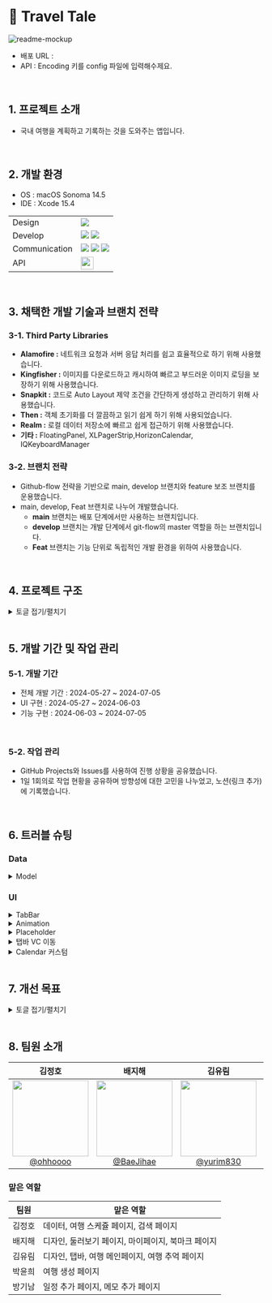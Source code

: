 # 📖 Travel Tale

![readme-mockup](https://github.com/TEAM-OMG-iOS/TravelTale/assets/157277372/8e6b5b40-75b7-413e-b6fb-b2ae1a784300)


- 배포 URL : 
- API : Encoding 키를 config 파일에 입력해수제요.

<br>

## 1. 프로젝트 소개

- 국내 여행을 계획하고 기록하는 것을 도와주는 앱입니다.

<br>


## 2. 개발 환경
- OS : macOS Sonoma 14.5
- IDE : Xcode 15.4

|       |          |
| ----- | -------- |
| Design | <img src="https://img.shields.io/badge/figma-%23F24E1E.svg?style=flat-square&logo=figma&logoColor=white"> |
| Develop | <img src="https://img.shields.io/badge/Swift-F05138?style=flat-square&logo=Swift&logoColor=white"> <img src="https://img.shields.io/badge/uikit-2396F3?style=flat-square&logo=Swift&logoColor=white"> |
| Communication | <img src="https://img.shields.io/badge/Github-181717?style=flat-square&logo=Github&logoColor=white"> <img src="https://img.shields.io/badge/Git-F05032?style=flat-square&logo=git&logoColor=white"> <img src="https://img.shields.io/badge/Slack-4A154B?style=flat-square&logo=slack&logoColor=white"> |
| API | [<img src="https://github.com/TEAM-OMG-iOS/TravelTale/assets/157277372/5f5c41a9-f435-4ae0-bc78-c8a271ba2d5c" height="25">](https://api.visitkorea.or.kr/#/) |

<br>

## 3. 채택한 개발 기술과 브랜치 전략

### 3-1. Third Party Libraries
    
- **Alamofire :** 네트워크 요청과 서버 응답 처리를 쉽고 효율적으로 하기 위해 사용했습니다.
- **Kingfisher :** 이미지를 다운로드하고 캐시하여 빠르고 부드러운 이미지 로딩을 보장하기 위해 사용했습니다.
- **Snapkit :** 코드로 Auto Layout 제약 조건을 간단하게 생성하고 관리하기 위해 사용했습니다.
- **Then :** 객체 초기화를 더 깔끔하고 읽기 쉽게 하기 위해 사용되었습니다.
- **Realm :** 로컬 데이터 저장소에 빠르고 쉽게 접근하기 위해 사용했습니다.
- **기타 :** FloatingPanel, XLPagerStrip,HorizonCalendar, IQKeyboardManager


### 3-2. 브랜치 전략
- Github-flow 전략을 기반으로 main, develop 브랜치와 feature 보조 브랜치를 운용했습니다.
- main, develop, Feat 브랜치로 나누어 개발했습니다.
    - **main** 브랜치는 배포 단계에서만 사용하는 브랜치입니다.
    - **develop** 브랜치는 개발 단계에서 git-flow의 master 역할을 하는 브랜치입니다.
    - **Feat** 브랜치는 기능 단위로 독립적인 개발 환경을 위하여 사용했습니다.

<br>

## 4. 프로젝트 구조

<details>
<summary>토글 접기/펼치기</summary>
<div markdown="1">

```
📁TravelTale
├── Application
│   ├── AppDelegate.swift
│   ├── Config.xcconfig
│   └── SceneDelegate.swift
├── Config.xcconfig
├── Data
│   ├── Network
│   │   ├── DataMapping
│   │   │   ├── PlaceDetailResponseDTO+Mapping.swift
│   │   │   ├── PlaceResponseDTO+Mapping.swift
│   │   │   ├── PlaceSearchResponseDTO+Mapping.swift
│   │   │   ├── SidoResponseDTO+Mapping.swift
│   │   │   └── SigunguResponseDTO+Mapping.swift
│   │   └── NetworkManager.swift
│   └── PersistentStorages
│       ├── RealmStorage
│       │   └── RealmManager.swift
│       └── UserDefaultsStorage
│           └── UserDefaultsManager.swift
├── Entities
│   ├── Bookmark.swift
│   ├── Place.swift
│   ├── PlaceDetail.swift
│   ├── PlaceSearch.swift
│   ├── Region.swift
│   ├── Schedule.swift
│   ├── Sido.swift
│   ├── Sigungu.swift
│   └── Travel.swift
├── Presentation
│   ├── Common
│   │   ├── CategoryTab
│   │   │   └── View
│   │   │       ├── CategoryTabTableViewCell.swift
│   │   │       └── CategoryTabView.swift
│   │   ├── DetailSchedule
│   │   │   ├── DetailScheduleAdd
│   │   │   │   └── View
│   │   │   │       ├── DetailScheduleAddView.swift
│   │   │   │       └── DetailScheduleAddViewController.swift
│   │   │   └── DetailScheduleSelect
│   │   │       └── View
│   │   │           ├── DetailScheduleSelectView.swift
│   │   │           └── DetailScheduleSelectViewController.swift
│   │   ├── PlaceDetails
│   │   │   ├── PlaceDetail
│   │   │   │   └── View
│   │   │   │       ├── PlaceDetailDiscoveryViewController.swift
│   │   │   │       ├── PlaceDetailTravelViewController.swift
│   │   │   │       └── PlaceDetailView.swift
│   │   │   ├── PlaceDetailAlert
│   │   │   │   └── View
│   │   │   │       ├── PlaceDetailAlertView.swift
│   │   │   │       └── PlaceDetailAlertViewController.swift
│   │   │   └── PlaceDetailToast
│   │   │       └── View
│   │   │           └── PlaceDetailToastView.swift
│   │   ├── Popover
│   │   │   ├── PopoverDay
│   │   │   │   └── View
│   │   │   │       ├── PopoverDayView.swift
│   │   │   │       └── PopoverDayViewController.swift
│   │   │   └── PopoverTime
│   │   │       └── View
│   │   │           ├── PopoverTimeView.swift
│   │   │           └── PopoverTimeViewController.swift
│   │   ├── Region
│   │   │   └── View
│   │   │       ├── RegionTableViewCell.swift
│   │   │       └── RegionView.swift
│   │   └── Searchs
│   │       ├── Search
│   │       │   └── View
│   │       │       ├── SearchTableViewCell.swift
│   │       │       ├── SearchView.swift
│   │       │       └── SearchViewController.swift
│   │       └── SearchResults
│   │           ├── SearchResult
│   │           │   └── View
│   │           │       └── SearchResultViewController.swift
│   │           └── SearchResultTab
│   │               └── View
│   │                   ├── SearchResultTabAccommodationViewController.swift
│   │                   ├── SearchResultTabEntertainmentViewController.swift
│   │                   ├── SearchResultTabRestaurantViewController.swift
│   │                   ├── SearchResultTabTableViewCell.swift
│   │                   ├── SearchResultTabTotalViewController.swift
│   │                   ├── SearchResultTabTouristViewController.swift
│   │                   └── SearchResultTabView.swift
│   ├── Discoveries
│   │   ├── Discovery
│   │   │   └── View
│   │   │       ├── DiscoveryCollectionViewCell.swift
│   │   │       ├── DiscoveryView.swift
│   │   │       └── DiscoveryViewController.swift
│   │   ├── DiscoveryCategories
│   │   │   ├── DiscoveryCategory
│   │   │   │   └── View
│   │   │   │       └── DiscoveryCategoryViewController.swift
│   │   │   └── DiscoveryCategoryTab
│   │   │       └── View
│   │   │           ├── DiscoveryCategoryTabAccommodationViewController.swift
│   │   │           ├── DiscoveryCategoryTabEntertainmentViewController.swift
│   │   │           ├── DiscoveryCategoryTabRestaurantViewController.swift
│   │   │           └── DiscoveryCategoryTabTouristSpotViewController.swift
│   │   ├── DiscoveryRegion
│   │   │   └── View
│   │   │       ├── DiscoveryRegionView.swift
│   │   │       └── DiscoveryRegionViewController.swift
│   │   └── DiscoveryRegionModal
│   │       └── View
│   │           ├── DiscoveryRegionModalSidoViewController.swift
│   │           └── DiscoveryRegionModalSigunguViewController.swift
│   ├── MyPages
│   │   ├── MyPage
│   │   │   └── View
│   │   │       ├── Component
│   │   │       │   └── MyPageBookMarkButton.swift
│   │   │       ├── MyPageTableViewCell.swift
│   │   │       ├── MyPageView.swift
│   │   │       └── MyPageViewController.swift
│   │   ├── MyPageCategories
│   │   │   ├── MyPageCategory
│   │   │   │   └── View
│   │   │   │       └── MyPageCategoryViewController.swift
│   │   │   └── MyPageCategoryTab
│   │   │       └── View
│   │   │           ├── MyPageCategoryTabAccommodationViewController.swift
│   │   │           ├── MyPageCategoryTabEntertainmentViewController.swift
│   │   │           ├── MyPageCategoryTabRestaurantViewController.swift
│   │   │           ├── MyPageCategoryTabTotalViewController.swift
│   │   │           └── MyPageCategoryTabTouristSpotViewController.swift
│   │   └── MyPageTerm
│   │       └── View
│   │           ├── MyPageTermOpenSourceViewController.swift
│   │           ├── MyPageTermPrivacyPolicyViewController.swift
│   │           └── MyPageTermView.swift
│   ├── TabBar
│   │   └── View
│   │       └── TabBarViewController.swift
│   ├── Travels
│   │   ├── MemoryAddEditPhotoCollectionViewCell.swift
│   │   ├── MemoryAddEditView.swift
│   │   ├── MemoryAddEditViewController.swift
│   │   ├── MemoryDetailTableHeaderView.swift
│   │   ├── MemoryDetailTableViewCell.swift
│   │   ├── MemoryDetailView.swift
│   │   ├── MemoryDetailViewController.swift
│   │   ├── MemorySelectView.swift
│   │   ├── MemorySelectViewController.swift
│   │   ├── MemoryView.swift
│   │   ├── MemoryViewController.swift
│   │   ├── Plans
│   │   │   ├── Plan
│   │   │   │   └── View
│   │   │   │       ├── PlanTableFooterView.swift
│   │   │   │       ├── PlanTableHeaderView.swift
│   │   │   │       ├── PlanView.swift
│   │   │   │       └── PlanViewController.swift
│   │   │   ├── PlanAdds
│   │   │   │   ├── PlanAddDates
│   │   │   │   │   ├── PlanAddDate
│   │   │   │   │   │   └── View
│   │   │   │   │   │       ├── PlanAddDateView.swift
│   │   │   │   │   │       └── PlanAddDateViewController.swift
│   │   │   │   │   └── PlanAddDateCalendar
│   │   │   │   │       └── View
│   │   │   │   │           ├── PlanAddDateCalendarBaseView.swift
│   │   │   │   │           ├── PlanAddDateCalendarDayRangeIndicatorView.swift
│   │   │   │   │           ├── PlanAddDateCalendarDayView.swift
│   │   │   │   │           ├── PlanAddDateCalendarMonthDayView.swift
│   │   │   │   │           └── PlanAddDateCalendarMonthView.swift
│   │   │   │   ├── PlanAddSidos
│   │   │   │   │   ├── PlanAddSido
│   │   │   │   │   │   └── View
│   │   │   │   │   │       ├── PlanAddSidoView.swift
│   │   │   │   │   │       └── PlanAddSidoViewController.swift
│   │   │   │   │   └── PlanAddSidoModal
│   │   │   │   │       └── View
│   │   │   │   │           └── PlanAddSidoModalViewController.swift
│   │   │   │   └── PlanAddTitle
│   │   │   │       └── View
│   │   │   │           ├── PlanAddTitleView.swift
│   │   │   │           └── PlanAddTitleViewController.swift
│   │   │   ├── PlanDetail
│   │   │   │   └── View
│   │   │   │       ├── TravelDetailView.swift
│   │   │   │       └── TravelDetailViewController.swift
│   │   │   ├── PlanEdits
│   │   │   │   ├── PlanEdit
│   │   │   │   │   └── View
│   │   │   │   │       ├── PlanEditView.swift
│   │   │   │   │       └── PlanEditViewController.swift
│   │   │   │   └── PlanEditDate
│   │   │   │       └── View
│   │   │   │           ├── PlanEditDateView.swift
│   │   │   │           └── PlanEditDateViewController.swift
│   │   │   └── PlanSchedules
│   │   │       ├── PlanSchedule
│   │   │       │   └── View
│   │   │       │       ├── TravelDetailPlanContentCell.swift
│   │   │       │       ├── TravelDetailPlanFooterCell.swift
│   │   │       │       ├── TravelDetailPlanHeaderCell.swift
│   │   │       │       ├── TravelDetailPlanHeaderContentCell.swift
│   │   │       │       ├── TravelDetailPlanView.swift
│   │   │       │       └── TravelDetailPlanViewController.swift
│   │   │       ├── PlanScheduleAddEditMemo
│   │   │       │   └── View
│   │   │       │       ├── PlanScheduleAddEditMemoView.swift
│   │   │       │       ├── PlanScheduleAddMemoViewController.swift
│   │   │       │       └── PlanScheduleEditMemoViewController.swift
│   │   │       └── PlanScheduleAddEditPlace
│   │   │           └── View
│   │   │               ├── PlanScheduleAddEditPlaceView.swift
│   │   │               ├── PlanScheduleAddPlaceViewController.swift
│   │   │               └── PlanScheduleEditPlaceViewController.swift
│   │   └── Travel
│   │       └── View
│   │           ├── TravelView.swift
│   │           └── TravelViewController.swift
│   └── Utils
│       ├── Extensions
│       │   ├── String+Extension.swift
│       │   ├── UIButton+Extension.swift
│       │   ├── UIColor+Extension.swift
│       │   ├── UIFont+Extension.swift
│       │   ├── UIImage+Extension.swift
│       │   ├── UILabel+Extension.swift
│       │   └── UIView+Extension.swift
│       ├── Fonts
│       │   ├── OAGothic
│       │   │   ├── OAGothic-ExtraBold.otf
│       │   │   └── OAGothic-Medium.otf
│       │   └── Pretendard
│       │       ├── Pretendard-Black.otf
│       │       ├── Pretendard-Bold.otf
│       │       ├── Pretendard-ExtraBold.otf
│       │       ├── Pretendard-ExtraLight.otf
│       │       ├── Pretendard-Light.otf
│       │       ├── Pretendard-Medium.otf
│       │       ├── Pretendard-Regular.otf
│       │       ├── Pretendard-SemiBold.otf
│       │       └── Pretendard-Thin.otf
│       └── Views
│           ├── Bases
│           │   ├── BaseCollectionViewCell.swift
│           │   ├── BaseTableViewCell.swift
│           │   ├── BaseView.swift
│           │   └── BaseViewController.swift
│           └── Reusables
│               ├── Button
│               │   ├── GrayButton.swift
│               │   ├── GreenButton.swift
│               │   └── LightGreenButton.swift
│               ├── Cell
│               │   └── TravelTableViewCell.swift
│               └── View
│                   ├── GrayBackgroundView.swift
│                   └── NotFoundView.swift
└── Resources
    ├── Assets.xcassets
    │   ├── AccentColor.colorset
    │   │   └── Contents.json
    │   ├── AppIcon.appiconset
    │   │   ├── 1024.png
    │   │   ├── 114.png
    │   │   ├── 120.png
    │   │   ├── 180.png
    │   │   ├── 29.png
    │   │   ├── 40.png
    │   │   ├── 57.png
    │   │   ├── 58.png
    │   │   ├── 60.png
    │   │   ├── 80.png
    │   │   ├── 87.png
    │   │   └── Contents.json
    │   ├── Contents.json
    │   ├── category
    │   │   ├── Contents.json
    │   │   └── category_place_thumnail.imageset
    │   │       ├── Contents.json
    │   │       └── category_place_thumnail.svg
    │   ├── data
    │   │   ├── Contents.json
    │   │   └── place_profile.imageset
    │   │       ├── Contents.json
    │   │       └── place_profile.svg
    │   ├── detail
    │   │   ├── Contents.json
    │   │   ├── annotation.imageset
    │   │   │   ├── Contents.json
    │   │   │   └── notification.svg
    │   │   └── detail_place_thumnail.imageset
    │   │       ├── Contents.json
    │   │       └── detail_place_thumnail.svg
    │   ├── discovery
    │   │   ├── Contents.json
    │   │   ├── accommodation.imageset
    │   │   │   ├── Contents.json
    │   │   │   └── accommodation.svg
    │   │   ├── discovery_place_thumnail.imageset
    │   │   │   ├── Contents.json
    │   │   │   └── discovery_place_thumnail.svg
    │   │   ├── entertainment.imageset
    │   │   │   ├── Contents.json
    │   │   │   └── entertainment.svg
    │   │   ├── line.imageset
    │   │   │   ├── Contents.json
    │   │   │   └── line.svg
    │   │   ├── restaurant.imageset
    │   │   │   ├── Contents.json
    │   │   │   └── restaurant.svg
    │   │   └── tourist_spot.imageset
    │   │       ├── Contents.json
    │   │       └── tourist_spot.svg
    │   ├── mypage
    │   │   ├── Contents.json
    │   │   ├── accommodation_circle.imageset
    │   │   │   ├── Contents.json
    │   │   │   └── accommodation_circle.svg
    │   │   ├── entertainment_circle.imageset
    │   │   │   ├── Contents.json
    │   │   │   └── entertainment_circle.svg
    │   │   ├── restaurant_circle.imageset
    │   │   │   ├── Contents.json
    │   │   │   └── restaurant_circle.svg
    │   │   └── tourist_spot_circle.imageset
    │   │       ├── Contents.json
    │   │       └── tourist_spot_circle.svg
    │   ├── search
    │   │   ├── Contents.json
    │   │   ├── search.imageset
    │   │   │   ├── Contents.json
    │   │   │   └── search.svg
    │   │   └── search_clock.imageset
    │   │       ├── Contents.json
    │   │       └── search_clock.svg
    │   ├── splash
    │   │   ├── Contents.json
    │   │   └── splash_scale.imageset
    │   │       ├── Contents.json
    │   │       ├── splash-1.png
    │   │       ├── splash-2.png
    │   │       └── splash-3.png
    │   ├── tabbar
    │   │   ├── Contents.json
    │   │   ├── discovery.imageset
    │   │   │   ├── Contents.json
    │   │   │   └── discovery.svg
    │   │   └── my_travel.imageset
    │   │       ├── Contents.json
    │   │       └── tabbar_mytravel_unselected.svg
    │   └── travel
    │       ├── Contents.json
    │       ├── not_found_train.imageset
    │       │   ├── Contents.json
    │       │   └── not_found_train.svg
    │       ├── plan_details_cell_ellipsis.imageset
    │       │   ├── Contents.json
    │       │   └── plan_details_cell_ellipsis.svg
    │       ├── plan_details_left_arrow.imageset
    │       │   ├── Contents.json
    │       │   └── plan_details_left_arrow.svg
    │       ├── plan_details_location.imageset
    │       │   ├── Contents.json
    │       │   └── plan_details_location.svg
    │       ├── plan_details_plus.imageset
    │       │   ├── Contents.json
    │       │   └── plan_details_plus.svg
    │       └── plan_details_setting.imageset
    │           ├── Contents.json
    │           └── plan_details_setting.svg
    ├── Base.lproj
    │   └── LaunchScreen.storyboard
    ├── Info.plist
    ├── OpenSourceLicense.rtf
    └── TermPrivacyPolicy.rtf
```


</div>
</details>


<br>



## 5. 개발 기간 및 작업 관리

### 5-1. 개발 기간

- 전체 개발 기간 : 2024-05-27 ~ 2024-07-05
- UI 구현 : 2024-05-27 ~ 2024-06-03
- 기능 구현 : 2024-06-03 ~ 2024-07-05

<br>

### 5-2. 작업 관리

- GitHub Projects와 Issues를 사용하여 진행 상황을 공유했습니다.
- 1일 1회의로 작업 현황을 공유하며 방향성에 대한 고민을 나누었고, 노션(링크 추가)에 기록했습니다.

<br>



## 6. 트러블 슈팅

### Data
<details>
<summary>Model</summary>
<div markdown="1">
    
**② 발생한 이슈**

- API를 사용할 때 필요한 데이터 모델을 Data 계층에서 구현 하였는데 불편함이 있었음
    - Data Layer와 UI Layer에서 각각 활용 되는 모델 사이에 차이가 있음
    - 여러 Layer가 동시에 얽혀있다 보니, 개발 및 유지 & 보수할 때 불편함이 있음

**④ 해결 방법**

1. DTO와 Entity로 나누었음 <br>
&ensp; a. Data Layer - DTO<br>
&ensp; b. UI Layer - Entity<br>
2. DTO를 Entity로 맵핑해서 사용<br>
    
</div>
</details>

### UI

<details>
<summary>TabBar</summary>
<div markdown="1">
    
**1. 구현하고자 했던 부분**<br>
&ensp; 흰색 배경의 탭바<br>
<br>
**2. 발생한 이슈** <br>
&ensp; 세 번째 탭이 스크롤뷰이기 때문에 탭바의 색이 회색으로 변함<br>

**3. 시도한 방법** <br>
아래 두 가지 방법 모두 성공적이나, 각각 장단점이 있음 <br>
- `tabBar.backgroundImage = UIImage()` <br>
    → 단점: 간단하지만 UITabBarAppearance API에 비해 미래지향적이지 않음 <br>

- `tabBar.isTranslucent = false` <br>
    → 단점 1. 다음 뷰에서 tabBar.isHidden = true를 했을 때 탭바 영역이 사라지지 않고 까맣게 보임.<br>
    → 단점 2. 탭바 전체의 투명도에 영향을 미치기 때문에 바람직하지 않음<br>

**4. 해결 방법 : `UITabBarAppearance` 설정** <br>
- `configureWithOpaqueBackground()` 메소드 사용 <br>
    → 탭바를 불투명하게 함<br>

- `scrollEdgeAppearance` 를 `standardAppearance`로 설정 <br>
    → 탭바 뒤에서 컨텐츠가 스크롤될 때도 탭바의 외양이 유지되도록 함.
    
</div>
</details>


<details>
<summary>Animation</summary>
<div markdown="1">
    
**1. 구현하고자 했던 부분**<br>
&ensp;progressbar의 animation 추가<br>

**2-1 발생한 이슈** <br>
&ensp;기준으로 둔 UI객체의 생성시점이 animate가 실행되는 시점과 동일하여 의도하던대로 애니메이션이 적용되지 않는 이슈<br>

**3-1 해결 방법**<br>
&ensp;기준점이 되는 UI Component 가 생성된 이후인 ViewDidAppear에서 animation이 실행될 수 있도록 설정<br>


**2-2 발생한 이슈**<br>
&ensp;이전 뷰로부터 화면을 전환하는 navigation 동작을 false로 변경한 뒤, loadingBar로 진행도를 나타내는 애니메이션이 제대로 작동하지 않고 화면 전체가 움직임 <br>

**3-2 해결 방법**<br>
&ensp;.layoutIfNeeded()메서드 삭제 및 CGAffineTransform을 사용하여 loadingBar의 scale값을 조정<br>
    
</div>
</details>


<details>
<summary>Placeholder</summary>
<div markdown="1">

**1. 구현하고자 했던 부분**<br>
&ensp; TextView Placeholder

**2. 발생한 이슈**<br>
&ensp; TextView에는 애초에 placeholder를 넣는 속성이 없음

**3. 해결 방법**<br>
&ensp; Delegate패턴으로 텍스트뷰의 에디팅이 시작할때, 끝날때의 행동을 구현하여 placeholder를 대신하게 하여 해결

</div>
</details>

<details>
<summary>탭바 VC 이동</summary>
<div markdown="1">

**1. 구현하고자 했던 부분**<br>
&ensp; 탭바를 통해 여러 VC으로 이동하는 부분 구현

**2. 발생한 이슈**<br>
&ensp; XLPagerTabStrip 라이브러리를 통해 VC 이동하는 과정에서 첫 번째 탭의 VC 위치만 다른 이슈 발생

**3. 해결 방법**<br>
&ensp; 방법 1. 각각의 VC에서 View 위에 있는 오토레이아웃을 변경을 시도
  - 중복되는 코드가 많이 발생하여 좋은 해결책이 아니라고 생각
  - 각각의 탭마다 다른 오토레이아웃을 잡아주어야 함
  - SE와 15 기종에서 오토레이아웃 조절이 불가능함.

&ensp; 방법 2. XLPagerTabStrip 라이브러리 코드를 분석하여 self.reloadPagerTabStripView() 함수를 호출
  - 해결!

**4. 해결 방법**<br>
Tab 바를 가지고 있는 ViewController에서 접근하는 버튼에 따른 탭의 ViewController를 리로드하는 함수를 비동기적으로 실행하여 해결

</div>
</details>

<details>
<summary>Calendar 커스텀</summary>
<div markdown="1">

**1. 구현하고자 했던 부분**<br>
&ensp; 캘린더 커스텀(날짜 선택하는 기능)

**2. 발생한 이슈**<br>
&ensp; 사용한 라이브러리인 Horizontal Calendar에서 선택한 날짜를 표시하는 .dayRangeItemProvider()메서드를 사용해도 날짜 선택 표시가 안 나타남

**3. 해결 방법**<br>
&ensp; Horizontal Calendar 라이브러리에서 제공하는 예시 코드를 참고하여 protocol 및  BaseView 코드 생성 및 적용

</div>
</details>


<br>



## 7. 개선 목표

<details>
<summary>토글 접기/펼치기</summary>
<div markdown="1">

- MVVM 아키텍처 & RxSwift 도입

- 추억 페이지
    - 사진선택 기능 보완
        - 사진 선택 삭제 기능
        - 사진 선택 시 넘버링 기능
    - 그 밖의 UI 디테일 보완

- 둘러보기 페이지
    - 지역 선택 수정
        - 기존에 설정한 시가 디폴트로 보이도록 설정
        - 전체 지역을 선택할 수 있도록 설정
    - 필터링 기능 - 최신순, 제목순 등

- 상세 페이지
    - 제공되는 정보 보완 - 행사기간, 영업시간 등

- 계획 페이지
    - 앱 실행시 가이드 페이지 구현
    - 캘린더 기능 보완
    - 시간선택 - 수정 전 시간 표기
    - 지도 페이지 메모추가 시 메모 위치 개선

- 탭바
    - 둘러보기 탭 버튼 영역 확실히 하기 (뒷 뷰가 눌리지 않도록)
 
- 여행 지도
    - 내가 갔던 모든 여행지를 지도에서 모아 볼 수 있는 기능


</div>
</details>

<br>

## 8. 팀원 소개

<div align="center">

| **김정호** | **배지해** | **김유림** | **박윤희** | **방기남** |
| :------: |  :------: | :------: | :------: | :------: |
| [<img src="https://github.com/TEAM-OMG-iOS/TravelTale/assets/157277372/1a94246c-426b-44a7-bf9d-d763563f23df" height=150 width=150> <br/> @ohhoooo](https://github.com/ohhoooo) | [<img src="https://github.com/TEAM-OMG-iOS/TravelTale/assets/157277372/5e36e982-472b-45b3-a228-6da7ead20a4a" height=150 width=150> <br/> @BaeJihae](https://github.com/BaeJihae) | [<img src="https://github.com/TEAM-OMG-iOS/TravelTale/assets/157277372/f47cc3ad-0bd3-4805-bd44-16e3df0af7c7" height=150 width=150> <br/> @yurim830](https://github.com/yurim830) | [<img src="https://github.com/TEAM-OMG-iOS/TravelTale/assets/157277372/42f22024-e637-41a9-974e-993db08e4f5b" height=150 width=150> <br/> @yoon3208](https://github.com/yoon3208) | [<img src="https://github.com/TEAM-OMG-iOS/TravelTale/assets/157277372/821c54a1-49a6-4fda-a16c-06ee42755185" height=150 width=150> <br/> @Bread-kn72](https://github.com/Bread-kn72) |

</div>

### 맡은 역할

<div>
    
| **팀원** | **맡은 역할** |
| :----:| ------------------------------ |
| 김정호 | 데이터, 여행 스케쥴 페이지, 검색 페이지 |
| 배지해 | 디자인, 둘러보기 페이지, 마이페이지, 북마크 페이지 |
| 김유림 | 디자인, 탭바, 여행 메인페이지, 여행 추억 페이지 |
| 박윤희 | 여행 생성 페이지 |
| 방기남 | 일정 추가 페이지, 메모 추가 페이지 |
    
</div>
